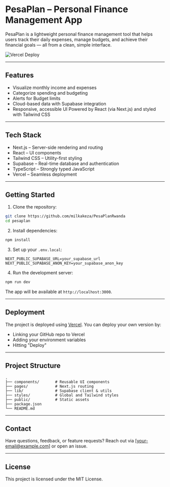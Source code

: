 # PesaPlan – Personal Finance Management App

PesaPlan is a lightweight personal finance management tool that helps users track their daily expenses, manage budgets, and achieve their financial goals — all from a clean, simple interface.

![Vercel Deploy](https://img.shields.io/badge/Deployed%20on-Vercel-black?style=for-the-badge&logo=vercel)

--------------------------------------------------------------------------

## Features

- Visualize monthly income and expenses
- Categorize spending and budgeting
- Alerts for Budget limits
- Cloud-based data with Supabase integration
- Responsive, accessible UI Powered by React (via Next.js) and styled with Tailwind CSS

------------------------------------------------------------------------

## Tech Stack

- Next.js – Server-side rendering and routing
- React – UI components
- Tailwind CSS – Utility-first styling
- Supabase – Real-time database and authentication
- TypeScript – Strongly typed JavaScript
- Vercel – Seamless deployment

--------------------------------------------------------------------------

## Getting Started

1. Clone the repository:

```bash
git clone https://github.com/milkakeza/PesaPlanRwanda
cd pesaplan
```

2. Install dependencies:

```bash
npm install
```

3. Set up your `.env.local`:

```env
NEXT_PUBLIC_SUPABASE_URL=your_supabase_url
NEXT_PUBLIC_SUPABASE_ANON_KEY=your_supabase_anon_key
```

4. Run the development server:

```bash
npm run dev
```

The app will be available at `http://localhost:3000`.

--------------------------------------------------------------------------

## Deployment

The project is deployed using [Vercel](https://vercel.com/). You can deploy your own version by:

- Linking your GitHub repo to Vercel
- Adding your environment variables
- Hitting "Deploy"

--------------------------------------------------------------------------

## Project Structure

```
.
├── components/       # Reusable UI components
├── pages/            # Next.js routing
├── lib/              # Supabase client & utils
├── styles/           # Global and Tailwind styles
├── public/           # Static assets
├── package.json
└── README.md
```

--------------------------------------------------------------------------

## Contact

Have questions, feedback, or feature requests? Reach out via [your-email@example.com] or open an issue.

--------------------------------------------------------------------------

## License

This project is licensed under the MIT License.

